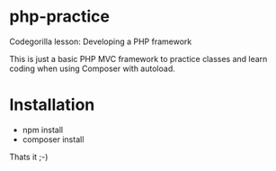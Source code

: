 # php-practice
Codegorilla lesson: Developing a PHP framework

This is just a basic PHP MVC framework to practice classes and learn coding when using Composer with autoload.

# Installation
- npm install
- composer install

Thats it ;-)

